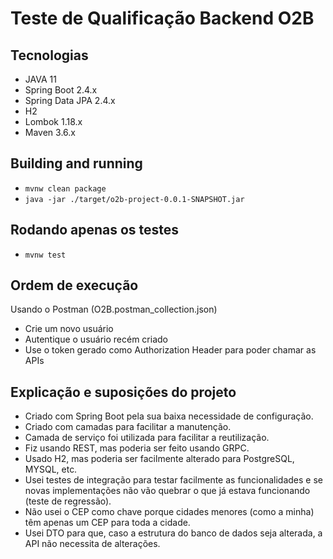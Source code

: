 # Teste de Qualificação Backend O2B

## Tecnologias
* JAVA 11
* Spring Boot 2.4.x
* Spring Data JPA 2.4.x
* H2
* Lombok 1.18.x
* Maven 3.6.x

## Building and running

* `mvnw clean package`
* `java -jar ./target/o2b-project-0.0.1-SNAPSHOT.jar`

## Rodando apenas os testes

* `mvnw test`

## Ordem de execução

Usando o Postman (O2B.postman_collection.json)

* Crie um novo usuário
* Autentique o usuário recém criado
* Use o token gerado como Authorization Header para poder chamar as APIs

## Explicação e suposições do projeto

* Criado com Spring Boot pela sua baixa necessidade de configuração.
* Criado com camadas para facilitar a manutenção.
* Camada de serviço foi utilizada para facilitar a reutilização.
* Fiz usando REST, mas poderia ser feito usando GRPC.
* Usado H2, mas poderia ser facilmente alterado para PostgreSQL, MYSQL, etc.
* Usei testes de integração para testar facilmente as funcionalidades e se novas implementações não vão quebrar o que já estava funcionando (teste de regressão).
* Não usei o CEP como chave porque cidades menores (como a minha) têm apenas um CEP para toda a cidade.
* Usei DTO para que, caso a estrutura do banco de dados seja alterada, a API não necessita de alterações.